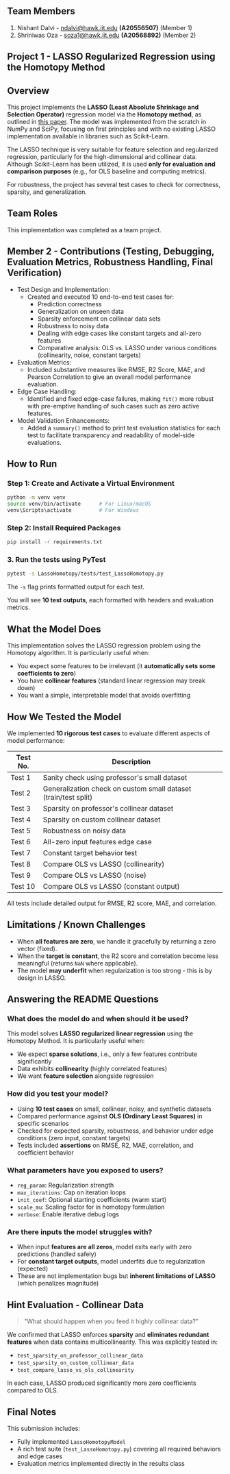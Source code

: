 ## Team Members
1. Nishant Dalvi - ndalvi@hawk.iit.edu **(A20556507)** (Member 1)
2. Shriniwas Oza - soza1@hawk.iit.edu **(A20568892)** (Member 2)

## Project 1 - LASSO Regularized Regression using the Homotopy Method

## Overview
This project implements the **LASSO (Least Absolute Shrinkage and Selection Operator)** regression model via the **Homotopy method**, as outlined in [this paper](https://people.eecs.berkeley.edu/~elghaoui/Pubs/hom_lasso_NIPS08.pdf). The model was implemented from the scratch in NumPy and SciPy, focusing on first principles and with no existing LASSO implementation available in libraries such as Scikit-Learn.

The LASSO technique is very suitable for feature selection and regularized regression, particularly for the high-dimensional and collinear data. Although Scikit-Learn has been utilized, it is used **only for evaluation and comparison purposes** (e.g., for OLS baseline and computing metrics).

For robustness, the project has several test cases to check for correctness, sparsity, and generalization.

## Team Roles

This implementation was completed as a team project. 

## Member 2 - Contributions (Testing, Debugging, Evaluation Metrics, Robustness Handling, Final Verification)

- Test Design and Implementation:
    - Created and executed 10 end-to-end test cases for:
        - Prediction correctness
        - Generalization on unseen data
        - Sparsity enforcement on collinear data sets
        - Robustness to noisy data
        - Dealing with edge cases like constant targets and all-zero features
        - Comparative analysis: OLS vs. LASSO under various conditions (collinearity, noise, constant targets)
- Evaluation Metrics:
    - Included substantive measures like RMSE, R2 Score, MAE, and Pearson Correlation to give an overall model performance evaluation.
- Edge Case Handling:
    - Identified and fixed edge-case failures, making `fit()` more robust with pre-emptive handling of such cases such as zero active features.
- Model Validation Enhancements:
    - Added a `summary()` method to print test evaluation statistics for each test to facilitate transparency and readability of model-side evaluations.

## How to Run

### Step 1: Create and Activate a Virtual Environment
```bash
python -m venv venv
source venv/bin/activate      # For Linux/macOS
venv\Scripts\activate         # For Windows
```

### Step 2: Install Required Packages
```bash
pip install -r requirements.txt
```

### 3. Run the tests using PyTest
```bash
pytest -s LassoHomotopy/tests/test_LassoHomotopy.py
```
The `-s` flag prints formatted output for each test.

You will see **10 test outputs**, each formatted with headers and evaluation metrics.

## What the Model Does
This implementation solves the LASSO regression problem using the Homotopy algorithm. It is particularly useful when:
- You expect some features to be irrelevant (it **automatically sets some coefficients to zero**)
- You have **collinear features** (standard linear regression may break down)
- You want a simple, interpretable model that avoids overfitting

## How We Tested the Model
We implemented **10 rigorous test cases** to evaluate different aspects of model performance:

| Test No. | Description |
|----------|-------------|
| Test 1   | Sanity check using professor's small dataset |
| Test 2   | Generalization check on custom small dataset (train/test split) |
| Test 3   | Sparsity on professor's collinear dataset |
| Test 4   | Sparsity on custom collinear dataset |
| Test 5   | Robustness on noisy data |
| Test 6   | All-zero input features edge case |
| Test 7   | Constant target behavior test |
| Test 8   | Compare OLS vs LASSO (collinearity) |
| Test 9   | Compare OLS vs LASSO (noise) |
| Test 10  | Compare OLS vs LASSO (constant output) |

All tests include detailed output for RMSE, R2 score, MAE, and correlation.

## Limitations / Known Challenges
- When **all features are zero**, we handle it gracefully by returning a zero vector (fixed).
- When the **target is constant**, the R2 score and correlation become less meaningful (returns `NaN` where applicable).
- The model **may underfit** when regularization is too strong - this is by design in LASSO.

## Answering the README Questions

### What does the model do and when should it be used?
This model solves **LASSO regularized linear regression** using the Homotopy Method. It is particularly useful when:
- We expect **sparse solutions**, i.e., only a few features contribute significantly
- Data exhibits **collinearity** (highly correlated features)
- We want **feature selection** alongside regression

### How did you test your model?
- Using **10 test cases** on small, collinear, noisy, and synthetic datasets
- Compared performance against **OLS (Ordinary Least Squares)** in specific scenarios
- Checked for expected sparsity, robustness, and behavior under edge conditions (zero input, constant targets)
- Tests included **assertions** on RMSE, R2, MAE, correlation, and coefficient behavior

### What parameters have you exposed to users?
- `reg_param`: Regularization strength
- `max_iterations`: Cap on iteration loops
- `init_coef`: Optional starting coefficients (warm start)
- `scale_mu`: Scaling factor for in homotopy formulation
- `verbose`: Enable iterative debug logs

### Are there inputs the model struggles with?
- When input **features are all zeros**, model exits early with zero predictions (handled safely)
- For **constant target outputs**, model underfits due to regularization (expected)
- These are not implementation bugs but **inherent limitations of LASSO** (which penalizes magnitude)

## Hint Evaluation - Collinear Data
> "What should happen when you feed it highly collinear data?"

We confirmed that LASSO enforces **sparsity** and **eliminates redundant features** when data contains multicollinearity. This was explicitly tested in:
- `test_sparsity_on_professor_collinear_data`
- `test_sparsity_on_custom_collinear_data`
- `test_compare_lasso_vs_ols_collinearity`

In each case, LASSO produced significantly more zero coefficients compared to OLS.

## Final Notes
This submission includes:
- Fully implemented `LassoHomotopyModel`
- A rich test suite (`test_LassoHomotopy.py`) covering all required behaviors and edge cases
- Evaluation metrics implemented directly in the results class
